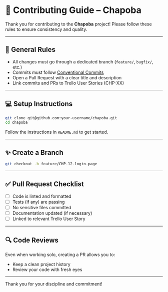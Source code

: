 # 🤝 Contributing Guide – Chapoba

Thank you for contributing to the **Chapoba** project! Please follow these rules to ensure consistency and quality.

---

## 📌 General Rules

- All changes must go through a dedicated branch (`feature/`, `bugfix/`, etc.)
- Commits must follow [Conventional Commits](https://www.conventionalcommits.org/)
- Open a Pull Request with a clear title and description
- Link commits and PRs to Trello User Stories (CHP-XX)

---

## 💻 Setup Instructions

```bash
git clone git@github.com:your-username/chapoba.git
cd chapoba
```

Follow the instructions in `README.md` to get started.

---

## ✨ Create a Branch

```bash
git checkout -b feature/CHP-12-login-page
```

---

## ✅ Pull Request Checklist

- [ ] Code is linted and formatted
- [ ] Tests (if any) are passing
- [ ] No sensitive files committed
- [ ] Documentation updated (if necessary)
- [ ] Linked to relevant Trello User Story

---

## 🔍 Code Reviews

Even when working solo, creating a PR allows you to:
- Keep a clean project history
- Review your code with fresh eyes

---

Thank you for your discipline and commitment!